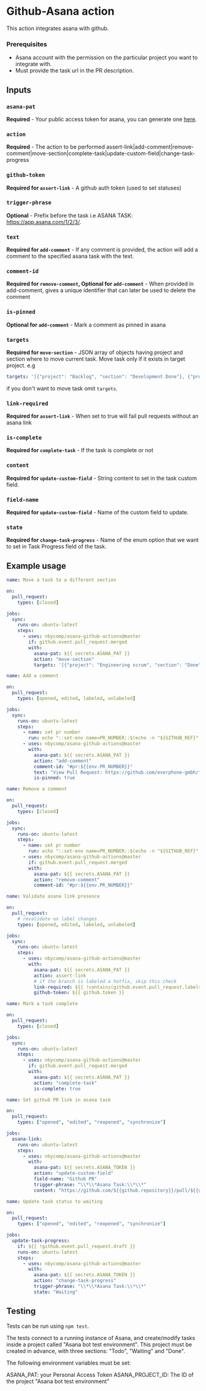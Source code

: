 # Github-Asana action

This action integrates asana with github.

### Prerequisites

- Asana account with the permission on the particular project you want to integrate with.
- Must provide the task url in the PR description.

## Inputs

### `asana-pat`

**Required** - Your public access token for asana, you can generate one [here](https://app.asana.com/0/developer-console).

### `action`

**Required** - The action to be performed assert-link|add-comment|remove-comment|move-section|complete-task|update-custom-field|change-task-progress

### `github-token`

**Required for `assert-link`** - A github auth token (used to set statuses)

### `trigger-phrase`

**Optional** - Prefix before the task i.e ASANA TASK: https://app.asana.com/1/2/3/.

### `text`

**Required for `add-comment`** - If any comment is provided, the action will add a comment to the specified asana task with the text.

### `comment-id`

**Required for `remove-comment`, Optional for `add-comment`** - When provided in add-comment, gives a unique identifier that can later be used to delete the comment

### `is-pinned`

**Optional for `add-comment`** - Mark a comment as pinned in asana

### `targets`

**Required for `move-section`** - JSON array of objects having project and section where to move current task. Move task only if it exists in target project. e.g

```yaml
targets: '[{"project": "Backlog", "section": "Development Done"}, {"project": "Current Sprint", "section": "In Review"}]'
```

if you don't want to move task omit `targets`.

### `link-required`

**Required for `assert-link`** - When set to true will fail pull requests without an asana link

### `is-complete`

**Required for `complete-task`** - If the task is complete or not

### `content`

**Required for `update-custom-field`** - String content to set in the task custom field.

### `field-name`

**Required for `update-custom-field`** - Name of the custom field to update.

### `state`

**Required for `change-task-progress`** - Name of the enum option that we want to set in Task Progress field of the task.

## Example usage

```yaml
name: Move a task to a different section

on:
  pull_request:
    types: [closed]

jobs:
  sync:
    runs-on: ubuntu-latest
    steps:
      - uses: nbycomp/asana-github-actions@master
        if: github.event.pull_request.merged
        with:
          asana-pat: ${{ secrets.ASANA_PAT }}
          action: "move-section"
          targets: '[{"project": "Engineering scrum", "section": "Done"}]'
```

```yaml
name: Add a comment

on:
  pull_request:
    types: [opened, edited, labeled, unlabeled]

jobs:
  sync:
    runs-on: ubuntu-latest
    steps:
      - name: set pr number
        run: echo "::set-env name=PR_NUMBER::$(echo -n "${GITHUB_REF}" | awk 'BEGIN { FS = "/" } ; { print $3 }')"
      - uses: nbycomp/asana-github-actions@master
        with:
          asana-pat: ${{ secrets.ASANA_PAT }}
          action: "add-comment"
          comment-id: "#pr:${{env.PR_NUMBER}}"
          text: "View Pull Request: https://github.com/everphone-gmbh/frontend-symfony/pull/${{env.PR_NUMBER}}"
          is-pinned: true
```

```yaml
name: Remove a comment

on:
  pull_request:
    types: [closed]

jobs:
  sync:
    runs-on: ubuntu-latest
    steps:
      - name: set pr number
        run: echo "::set-env name=PR_NUMBER::$(echo -n "${GITHUB_REF}" | awk 'BEGIN { FS = "/" } ; { print $3 }')"
      - uses: nbycomp/asana-github-actions@master
        if: github.event.pull_request.merged
        with:
          asana-pat: ${{ secrets.ASANA_PAT }}
          action: "remove-comment"
          comment-id: "#pr:${{env.PR_NUMBER}}"
```

```yaml
name: Validate asana link presence

on:
  pull_request:
    # revalidate on label changes
    types: [opened, edited, labeled, unlabeled]

jobs:
  sync:
    runs-on: ubuntu-latest
    steps:
      - uses: nbycomp/asana-github-actions@master
        with:
          asana-pat: ${{ secrets.ASANA_PAT }}
          action: assert-link
          # if the branch is labeled a hotfix, skip this check
          link-required: ${{ !contains(github.event.pull_request.labels.*.name, 'hotfix') }}
          github-token: ${{ github.token }}
```

```yaml
name: Mark a task complete

on:
  pull_request:
    types: [closed]

jobs:
  sync:
    runs-on: ubuntu-latest
    steps:
      - uses: nbycomp/asana-github-actions@master
        if: github.event.pull_request.merged
        with:
          asana-pat: ${{ secrets.ASANA_PAT }}
          action: "complete-task"
          is-complete: true
```

```yaml
name: Set github PR link in asana task

on:
  pull_request:
    types: ["opened", "edited", "reopened", "synchronize"]

jobs:
  asana-link:
    runs-on: ubuntu-latest
    steps:
      - uses: nbycomp/asana-github-actions@master
        with:
          asana-pat: ${{ secrets.ASANA_TOKEN }}
          action: "update-custom-field"
          field-name: "Github PR"
          trigger-phrase: "\\*\\*Asana Task:\\*\\*"
          content: "https://github.com/${{github.repository}}/pull/${{github.event.pull_request.number}}"
```

```yaml
name: Update task status to waiting

on:
  pull_request:
    types: ["opened", "edited", "reopened", "synchronize"]

jobs:
  update-task-progress:
    if: ${{ !github.event.pull_request.draft }}
    runs-on: ubuntu-latest
    steps:
      - uses: nbycomp/asana-github-actions@master
        with:
          asana-pat: ${{ secrets.ASANA_TOKEN }}
          action: "change-task-progress"
          trigger-phrase: "\\*\\*Asana Task:\\*\\*"
          state: "Waiting"
```

## Testing

Tests can be run using `npm test`.

The tests connect to a running instance of Asana, and create/modify tasks inside a project
called "Asana bot test environment". This project must be created in advance,
with three sections: "Todo", "Waiting" and "Done".

The following environment variables must be set:

ASANA_PAT: your Personal Access Token
ASANA_PROJECT_ID: The ID of the project "Asana bot test environment"
